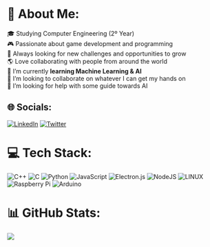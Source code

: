 # 💫 About Me:
:mortar_board: Studying Computer Engineering (2º Year)<br>
:video_game: Passionate about game development and programming<br>
:rocket: Always looking for new challenges and opportunities to grow<br>
:earth_americas: Love collaborating with people from around the world<br>
:seedling: I’m currently **learning Machine Learning & AI**<br>
:dancers: I’m looking to collaborate on whatever I can get my hands on<br>
:thinking: I’m looking for help with some guide towards AI


## 🌐 Socials:
[![LinkedIn](https://img.shields.io/badge/LinkedIn-%230077B5.svg?logo=linkedin&logoColor=white)](https://linkedin.com/in/leonfuller) [![Twitter](https://img.shields.io/badge/Twitter-%231DA1F2.svg?logo=Twitter&logoColor=white)](https://twitter.com/leonfullxr) 

# 💻 Tech Stack:
![C++](https://img.shields.io/badge/c++-%2300599C.svg?style=for-the-badge&logo=c%2B%2B&logoColor=white) ![C](https://img.shields.io/badge/c-%2300599C.svg?style=for-the-badge&logo=c&logoColor=white) ![Python](https://img.shields.io/badge/python-3670A0?style=for-the-badge&logo=python&logoColor=ffdd54) ![JavaScript](https://img.shields.io/badge/javascript-%23323330.svg?style=for-the-badge&logo=javascript&logoColor=%23F7DF1E) ![Electron.js](https://img.shields.io/badge/Electron-191970?style=for-the-badge&logo=Electron&logoColor=white) ![NodeJS](https://img.shields.io/badge/node.js-6DA55F?style=for-the-badge&logo=node.js&logoColor=white) ![LINUX](https://img.shields.io/badge/Linux-FCC624?style=for-the-badge&logo=linux&logoColor=black) ![Raspberry Pi](https://img.shields.io/badge/-RaspberryPi-C51A4A?style=for-the-badge&logo=Raspberry-Pi) ![Arduino](https://img.shields.io/badge/-Arduino-00979D?style=for-the-badge&logo=Arduino&logoColor=white)
# 📊 GitHub Stats:
![](https://github-readme-stats.vercel.app/api/top-langs/?username=leonfullxr&theme=dark&hide_border=false&include_all_commits=false&count_private=true&layout=compact)
